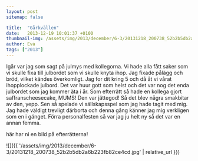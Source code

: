 ```yaml
---
layout: post
sitemap: false

title:  "Gårkvällen"
date:   2013-12-19 10:01:37 +0100
thumbnail-img: /assets/img/2013/december/6-3/20131218_200738_52b2b5db2a6b223fb82ce4cd.jpg
author: Eva
tags: ["2013"]
---
```


Igår var jag som sagt på julmys med kollegorna.  Vi hade alla fått saker som vi skulle fixa till julbordet som vi skulle knyta ihop. Jag fixade pålägg och bröd,  vilket kändes överkomligt. Jag for dit kring 5 och då åt vi vårat ihopplockade julbord.  Det var huur gott som helst och det var nog det enda julbordet som jag kommer äta i år. Som efterrätt så hade en kollega gjort saffranscheesecake, MUMS! Den var jättegod! Så det blev några smakbitar av den,  yepp. Sen så spelade vi sällskapsspel som jag hade tagit med mig.  Jag hade väldigt trevligt därborta och denna gång känner jag mig verkligen som en i gänget. Förra personalfesten så var jag ju helt ny så det var en annan femma. 

här har ni en bild på efterrätterna!

![]({{ '/assets/img/2013/december/6-3/20131218_200738_52b2b5db2a6b223fb82ce4cd.jpg'  | relative_url }})

